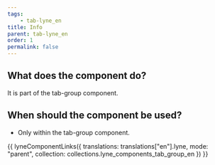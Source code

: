 ```yaml
---
tags: 
    - tab-lyne_en
title: Info
parent: tab-lyne_en
order: 1
permalink: false
---
```


## What does the component do?
It is part of the tab-group component.

## When should the component be used?
* Only within the tab-group component.

{{ lyneComponentLinks({
  translations: translations["en"].lyne,
  mode: "parent",
  collection: collections.lyne_components_tab_group_en
}) }}
